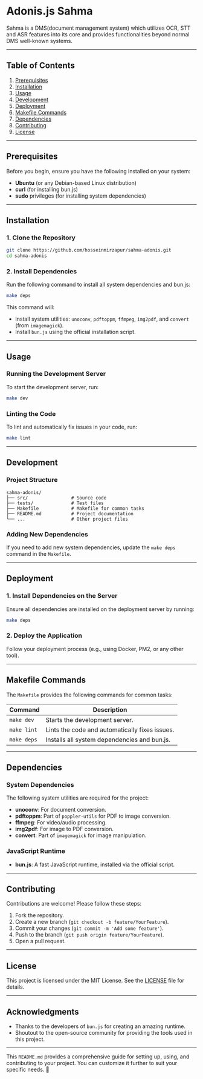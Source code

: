 # Adonis.js Sahma

Sahma is a DMS(document management system) which utilizes OCR, STT and ASR features into its core and provides functionalities beyond normal DMS well-known systems. 

---

## Table of Contents
1. [Prerequisites](#prerequisites)
2. [Installation](#installation)
3. [Usage](#usage)
4. [Development](#development)
5. [Deployment](#deployment)
6. [Makefile Commands](#makefile-commands)
7. [Dependencies](#dependencies)
8. [Contributing](#contributing)
9. [License](#license)

---

## Prerequisites

Before you begin, ensure you have the following installed on your system:
- **Ubuntu** (or any Debian-based Linux distribution)
- **curl** (for installing bun.js)
- **sudo** privileges (for installing system dependencies)

---

## Installation

### 1. Clone the Repository
```bash
git clone https://github.com/hosseinmirzapur/sahma-adonis.git
cd sahma-adonis
```

### 2. Install Dependencies
Run the following command to install all system dependencies and bun.js:
```bash
make deps
```

This command will:
- Install system utilities: `unoconv`, `pdftoppm`, `ffmpeg`, `img2pdf`, and `convert` (from `imagemagick`).
- Install `bun.js` using the official installation script.

---

## Usage

### Running the Development Server
To start the development server, run:
```bash
make dev
```

### Linting the Code
To lint and automatically fix issues in your code, run:
```bash
make lint
```

---

## Development

### Project Structure
```
sahma-adonis/
├── src/                # Source code
├── tests/              # Test files
├── Makefile            # Makefile for common tasks
├── README.md           # Project documentation
└── ...                 # Other project files
```

### Adding New Dependencies
If you need to add new system dependencies, update the `make deps` command in the `Makefile`.

---

## Deployment

### 1. Install Dependencies on the Server
Ensure all dependencies are installed on the deployment server by running:
```bash
make deps
```

### 2. Deploy the Application
Follow your deployment process (e.g., using Docker, PM2, or any other tool).

---

## Makefile Commands

The `Makefile` provides the following commands for common tasks:

| Command     | Description                                    |
| ----------- | ---------------------------------------------- |
| `make dev`  | Starts the development server.                 |
| `make lint` | Lints the code and automatically fixes issues. |
| `make deps` | Installs all system dependencies and bun.js.   |

---

## Dependencies

### System Dependencies
The following system utilities are required for the project:
- **unoconv**: For document conversion.
- **pdftoppm**: Part of `poppler-utils` for PDF to image conversion.
- **ffmpeg**: For video/audio processing.
- **img2pdf**: For image to PDF conversion.
- **convert**: Part of `imagemagick` for image manipulation.

### JavaScript Runtime
- **bun.js**: A fast JavaScript runtime, installed via the official script.

---

## Contributing

Contributions are welcome! Please follow these steps:
1. Fork the repository.
2. Create a new branch (`git checkout -b feature/YourFeature`).
3. Commit your changes (`git commit -m 'Add some feature'`).
4. Push to the branch (`git push origin feature/YourFeature`).
5. Open a pull request.

---

## License

This project is licensed under the MIT License. See the [LICENSE](LICENSE) file for details.

---

## Acknowledgments
- Thanks to the developers of `bun.js` for creating an amazing runtime.
- Shoutout to the open-source community for providing the tools used in this project.

---

This `README.md` provides a comprehensive guide for setting up, using, and contributing to your project. You can customize it further to suit your specific needs. 🚀